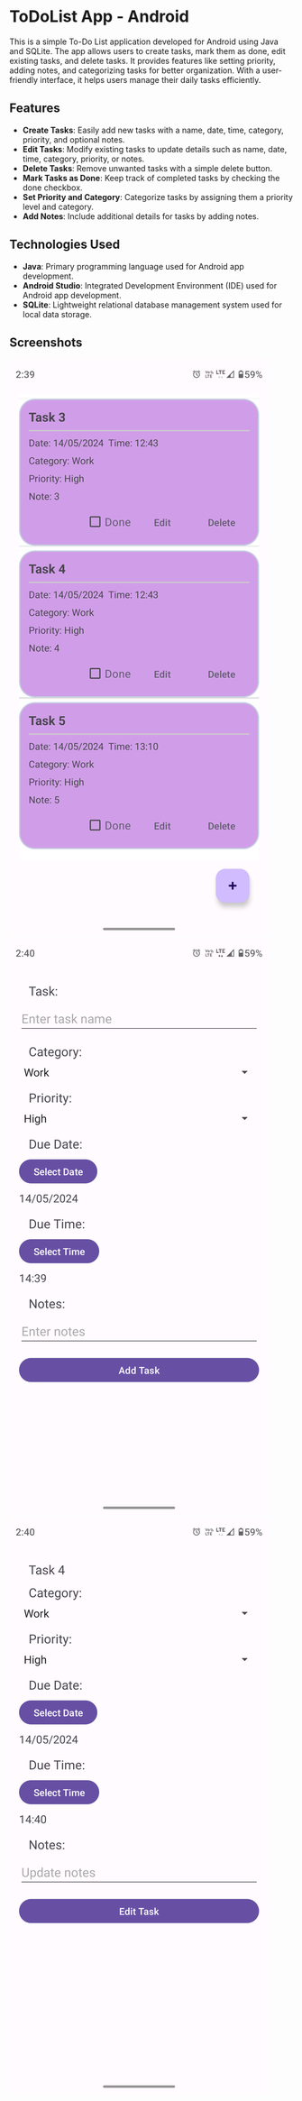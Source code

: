 # ToDoList App - Android



This is a simple To-Do List application developed for Android using Java and SQLite. The app allows users to create tasks, mark them as done, edit existing tasks, and delete tasks. It provides features like setting priority, adding notes, and categorizing tasks for better organization. With a user-friendly interface, it helps users manage their daily tasks efficiently.

## Features
- **Create Tasks**: Easily add new tasks with a name, date, time, category, priority, and optional notes.
- **Edit Tasks**: Modify existing tasks to update details such as name, date, time, category, priority, or notes.
- **Delete Tasks**: Remove unwanted tasks with a simple delete button.
- **Mark Tasks as Done**: Keep track of completed tasks by checking the done checkbox.
- **Set Priority and Category**: Categorize tasks by assigning them a priority level and category.
- **Add Notes**: Include additional details for tasks by adding notes.

## Technologies Used
- **Java**: Primary programming language used for Android app development.
- **Android Studio**: Integrated Development Environment (IDE) used for Android app development.
- **SQLite**: Lightweight relational database management system used for local data storage.


## Screenshots
![ToDoList App Screenshot](app/Tasks.png)
![Add List](app/add_tasks.png)
![Edit Task](app/edit_tasks.png)
